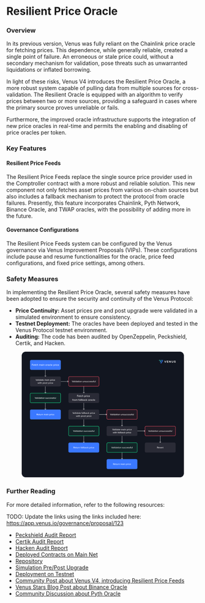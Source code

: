 # Resilient Price Oracle

### Overview

In its previous version, Venus was fully reliant on the Chainlink price oracle for fetching prices. This dependence, while generally reliable, created a single point of failure. An erroneous or stale price could, without a secondary mechanism for validation, pose threats such as unwarranted liquidations or inflated borrowing.

In light of these risks, Venus V4 introduces the Resilient Price Oracle, a more robust system capable of pulling data from multiple sources for cross-validation. The Resilient Oracle is equipped with an algorithm to verify prices between two or more sources, providing a safeguard in cases where the primary source proves unreliable or fails.

Furthermore, the improved oracle infrastructure supports the integration of new price oracles in real-time and permits the enabling and disabling of price oracles per token.

### Key Features

#### Resilient Price Feeds

The Resilient Price Feeds replace the single source price provider used in the Comptroller contract with a more robust and reliable solution. This new component not only fetches asset prices from various on-chain sources but also includes a fallback mechanism to protect the protocol from oracle failures. Presently, this feature incorporates Chainlink, Pyth Network, Binance Oracle, and TWAP oracles, with the possibility of adding more in the future.

#### Governance Configurations

The Resilient Price Feeds system can be configured by the Venus governance via Venus Improvement Proposals (VIPs). These configurations include pause and resume functionalities for the oracle, price feed configurations, and fixed price settings, among others.

### Safety Measures

In implementing the Resilient Price Oracle, several safety measures have been adopted to ensure the security and continuity of the Venus Protocol:

* **Price Continuity:** Asset prices pre and post upgrade were validated in a simulated environment to ensure consistency.
* **Testnet Deployment:** The oracles have been deployed and tested in the Venus Protocol testnet environment.
* **Auditing:** The code has been audited by OpenZeppelin, Peckshield, Certik, and Hacken.

<figure><img src="../.gitbook/assets/Oracles.svg" alt=""><figcaption></figcaption></figure>

### Further Reading

For more detailed information, refer to the following resources:

TODO: Update the links using the links included here: https://app.venus.io/governance/proposal/123

* [Peckshield Audit Report](https://chat.openai.com/?model=gpt-4)
* [Certik Audit Report](https://chat.openai.com/?model=gpt-4)
* [Hacken Audit Report](https://chat.openai.com/?model=gpt-4)
* [Deployed Contracts on Main Net](https://chat.openai.com/?model=gpt-4)
* [Repository](https://chat.openai.com/?model=gpt-4)
* [Simulation Pre/Post Upgrade](https://chat.openai.com/?model=gpt-4)
* [Deployment on Testnet](https://chat.openai.com/?model=gpt-4)
* [Community Post about Venus V4, introducing Resilient Price Feeds](https://chat.openai.com/?model=gpt-4)
* [Venus Stars Blog Post about Binance Oracle](https://chat.openai.com/?model=gpt-4)
* [Community Discussion about Pyth Oracle](https://chat.openai.com/?model=gpt-4)
